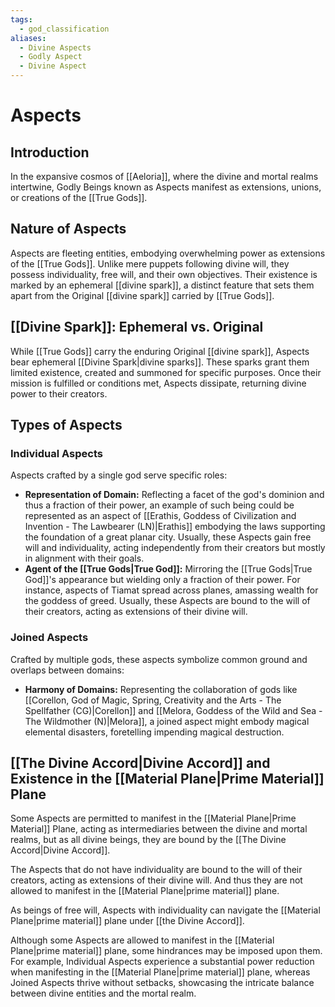```yaml
---
tags:
  - god_classification
aliases:
  - Divine Aspects
  - Godly Aspect
  - Divine Aspect
---
```

# Aspects

## Introduction

In the expansive cosmos of [[Aeloria]], where the divine and mortal realms intertwine, Godly Beings known as Aspects manifest as extensions, unions, or creations of the [[True Gods]]. 

## Nature of Aspects

Aspects are fleeting entities, embodying overwhelming power as extensions of the [[True Gods]]. Unlike mere puppets following divine will, they possess individuality, free will, and their own objectives. Their existence is marked by an ephemeral [[divine spark]], a distinct feature that sets them apart from the Original [[divine spark]] carried by [[True Gods]].

## [[Divine Spark]]: Ephemeral vs. Original

While [[True Gods]] carry the enduring Original [[divine spark]], Aspects bear ephemeral [[Divine Spark|divine sparks]]. These sparks grant them limited existence, created and summoned for specific purposes. Once their mission is fulfilled or conditions met, Aspects dissipate, returning divine power to their creators.

## Types of Aspects

### Individual Aspects

Aspects crafted by a single god serve specific roles:
- **Representation of Domain:** Reflecting a facet of the god's dominion and thus a fraction of their power, an example of such being could be represented as an aspect of [[Erathis, Goddess of Civilization and Invention - The Lawbearer (LN)|Erathis]] embodying the laws supporting the foundation of a great planar city. Usually, these Aspects gain free will and individuality, acting independently from their creators but mostly in alignment with their goals.
- **Agent of the [[True Gods|True God]]:** Mirroring the [[True Gods|True God]]'s appearance but wielding only a fraction of their power. For instance, aspects of Tiamat spread across planes, amassing wealth for the goddess of greed. Usually, these Aspects are bound to the will of their creators, acting as extensions of their divine will.

### Joined Aspects

Crafted by multiple gods, these aspects symbolize common ground and overlaps between domains:
- **Harmony of Domains:** Representing the collaboration of gods like [[Corellon, God of Magic, Spring, Creativity and the Arts - The Spellfather (CG)|Corellon]] and [[Melora, Goddess of the Wild and Sea - The Wildmother (N)|Melora]], a joined aspect might embody magical elemental disasters, foretelling impending magical destruction.

## [[The Divine Accord|Divine Accord]] and Existence in the [[Material Plane|Prime Material]] Plane

Some Aspects are permitted to manifest in the [[Material Plane|Prime Material]] Plane, acting as intermediaries between the divine and mortal realms, but as all divine beings, they are bound by the [[The Divine Accord|Divine Accord]]. 

The Aspects that do not have individuality are bound to the will of their creators, acting as extensions of their divine will. And thus they are not allowed to manifest in the [[Material Plane|prime material]] plane.

As beings of free will, Aspects with individuality can navigate the [[Material Plane|prime material]] plane under [[the Divine Accord]]. 

Although some Aspects are allowed to manifest in the [[Material Plane|prime material]] plane, some hindrances may be imposed upon them. For example, Individual Aspects experience a substantial power reduction when manifesting in the [[Material Plane|prime material]] plane, whereas Joined Aspects thrive without setbacks, showcasing the intricate balance between divine entities and the mortal realm.

